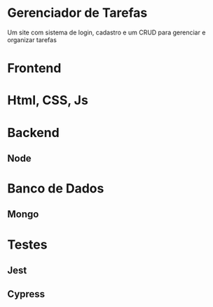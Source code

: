 # Gerenciador de Tarefas 
Um site com sistema de login, cadastro e um CRUD para gerenciar e organizar tarefas

# Frontend 
# Html, CSS, Js

# Backend 
## Node

# Banco de Dados 
## Mongo

# Testes
## Jest
## Cypress 
